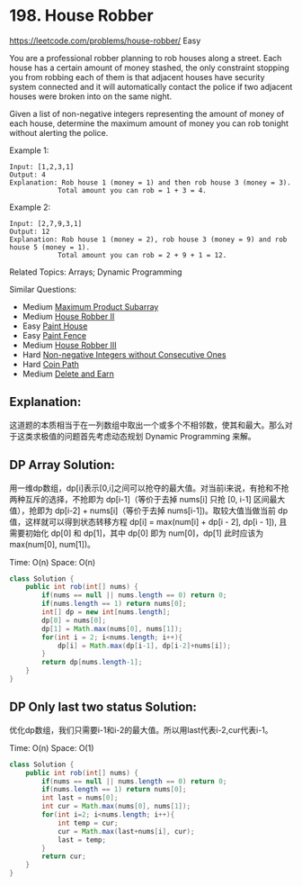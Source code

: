 # 198. House Robber
<https://leetcode.com/problems/house-robber/>
Easy

You are a professional robber planning to rob houses along a street. Each house has a certain amount of money stashed, the only constraint stopping you from robbing each of them is that adjacent houses have security system connected and it will automatically contact the police if two adjacent houses were broken into on the same night.

Given a list of non-negative integers representing the amount of money of each house, determine the maximum amount of money you can rob tonight without alerting the police.

Example 1:

    Input: [1,2,3,1]
    Output: 4
    Explanation: Rob house 1 (money = 1) and then rob house 3 (money = 3).
                Total amount you can rob = 1 + 3 = 4.
Example 2:

    Input: [2,7,9,3,1]
    Output: 12
    Explanation: Rob house 1 (money = 2), rob house 3 (money = 9) and rob house 5 (money = 1).
                Total amount you can rob = 2 + 9 + 1 = 12.

Related Topics: Arrays; Dynamic Programming

Similar Questions: 
* Medium [Maximum Product Subarray](https://leetcode.com/problems/maximum-product-subarray/)
* Medium [House Robber II](https://leetcode.com/problems/house-robber-ii/)
* Easy [Paint House](https://leetcode.com/problems/paint-house/)
* Easy [Paint Fence](https://leetcode.com/problems/paint-fence/)
* Medium [House Robber III](https://leetcode.com/problems/house-robber-iii/)
* Hard [Non-negative Integers without Consecutive Ones](https://leetcode.com/problems/non-negative-integers-without-consecutive-ones/)
* Hard [Coin Path](https://leetcode.com/problems/coin-path/)
* Medium [Delete and Earn](https://leetcode.com/problems/delete-and-earn/)

## Explanation:
这道题的本质相当于在一列数组中取出一个或多个不相邻数，使其和最大。那么对于这类求极值的问题首先考虑动态规划 Dynamic Programming 来解。

## DP Array Solution:
用一维dp数组，dp[i]表示[0,i]之间可以抢夺的最大值。对当前i来说，有抢和不抢两种互斥的选择，不抢即为 dp[i-1]（等价于去掉 nums[i] 只抢 [0, i-1] 区间最大值），抢即为 dp[i-2] + nums[i]（等价于去掉 nums[i-1])。取较大值当做当前 dp 值，这样就可以得到状态转移方程 dp[i] = max(num[i] + dp[i - 2], dp[i - 1]), 且需要初始化 dp[0] 和 dp[1]，其中 dp[0] 即为 num[0]，dp[1] 此时应该为 max(num[0], num[1])。

Time: O(n)
Space: O(n)

```java
class Solution {
    public int rob(int[] nums) {
        if(nums == null || nums.length == 0) return 0;
        if(nums.length == 1) return nums[0];
        int[] dp = new int[nums.length];
        dp[0] = nums[0];
        dp[1] = Math.max(nums[0], nums[1]);
        for(int i = 2; i<nums.length; i++){
            dp[i] = Math.max(dp[i-1], dp[i-2]+nums[i]);
        }
        return dp[nums.length-1];
    }
}
```

## DP Only last two status Solution:
优化dp数组，我们只需要i-1和i-2的最大值。所以用last代表i-2,cur代表i-1。

Time: O(n)
Space: O(1)

```java
class Solution {
    public int rob(int[] nums) {
        if(nums == null || nums.length == 0) return 0;
        if(nums.length == 1) return nums[0];
        int last = nums[0];
        int cur = Math.max(nums[0], nums[1]);
        for(int i=2; i<nums.length; i++){
            int temp = cur;
            cur = Math.max(last+nums[i], cur);
            last = temp;
        }
        return cur;
    }
}
```